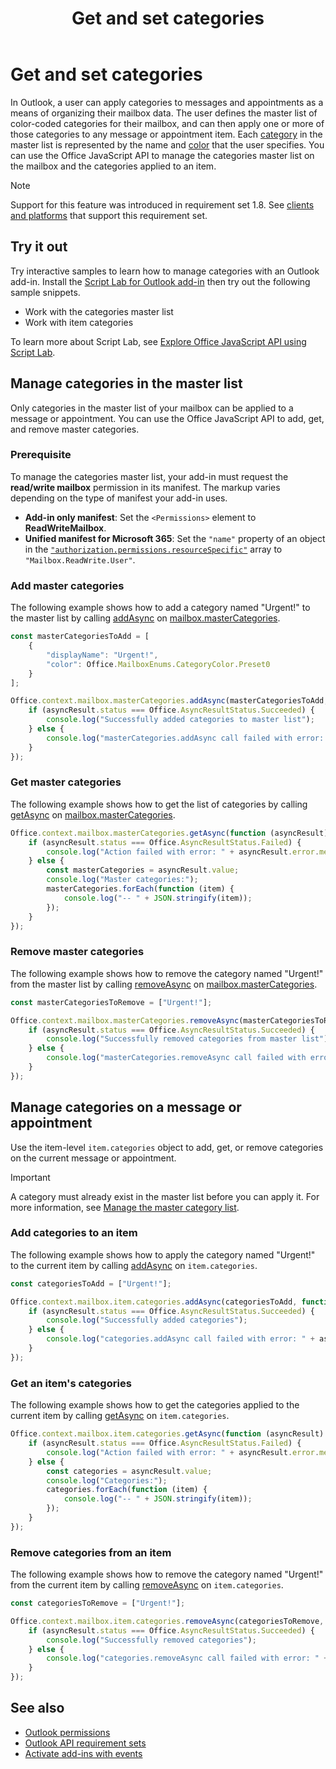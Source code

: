 ﻿---
title: Get and set categories
description: Programmatically create, apply, and manage Outlook item categories with an Outlook add-in.
ms.date: 10/02/2025
ms.topic: how-to
ms.localizationpriority: medium
---

# Get and set categories

In Outlook, a user can apply categories to messages and appointments as a means of organizing their mailbox data. The user defines the master list of color-coded categories for their mailbox, and can then apply one or more of those categories to any message or appointment item. Each [category](/javascript/api/outlook/office.categorydetails) in the master list is represented by the name and [color](/javascript/api/outlook/office.mailboxenums.categorycolor) that the user specifies. You can use the Office JavaScript API to manage the categories master list on the mailbox and the categories applied to an item.

> [!NOTE]
> Support for this feature was introduced in requirement set 1.8. See [clients and platforms](/javascript/api/requirement-sets/outlook/outlook-api-requirement-sets#requirement-sets-supported-by-exchange-servers-and-outlook-clients) that support this requirement set.

## Try it out

Try interactive samples to learn how to manage categories with an Outlook add-in. Install the [Script Lab for Outlook add-in](https://appsource.microsoft.com/product/office/wa200001603) then try out the following sample snippets.

- Work with the categories master list
- Work with item categories

To learn more about Script Lab, see [Explore Office JavaScript API using Script Lab](../overview/explore-with-script-lab.md).

## Manage categories in the master list

Only categories in the master list of your mailbox can be applied to a message or appointment. You can use the Office JavaScript API to add, get, and remove master categories.

### Prerequisite

To manage the categories master list, your add-in must request the **read/write mailbox** permission in its manifest. The markup varies depending on the type of manifest your add-in uses.

- **Add-in only manifest**: Set the `<Permissions>` element to **ReadWriteMailbox**.
- **Unified manifest for Microsoft 365**: Set the `"name"` property of an object in the [`"authorization.permissions.resourceSpecific"`](/microsoft-365/extensibility/schema/root-authorization-permissions#resourcespecific) array to `"Mailbox.ReadWrite.User"`.

### Add master categories

The following example shows how to add a category named "Urgent!" to the master list by calling [addAsync](/javascript/api/outlook/office.mastercategories#outlook-office-mastercategories-addasync-member(1)) on [mailbox.masterCategories](/javascript/api/outlook/office.mailbox#outlook-office-mailbox-mastercategories-member).

```js
const masterCategoriesToAdd = [
    {
        "displayName": "Urgent!",
        "color": Office.MailboxEnums.CategoryColor.Preset0
    }
];

Office.context.mailbox.masterCategories.addAsync(masterCategoriesToAdd, function (asyncResult) {
    if (asyncResult.status === Office.AsyncResultStatus.Succeeded) {
        console.log("Successfully added categories to master list");
    } else {
        console.log("masterCategories.addAsync call failed with error: " + asyncResult.error.message);
    }
});
```

### Get master categories

The following example shows how to get the list of categories by calling [getAsync](/javascript/api/outlook/office.mastercategories#outlook-office-mastercategories-getasync-member(1)) on [mailbox.masterCategories](/javascript/api/outlook/office.mailbox#outlook-office-mailbox-mastercategories-member).

```js
Office.context.mailbox.masterCategories.getAsync(function (asyncResult) {
    if (asyncResult.status === Office.AsyncResultStatus.Failed) {
        console.log("Action failed with error: " + asyncResult.error.message);
    } else {
        const masterCategories = asyncResult.value;
        console.log("Master categories:");
        masterCategories.forEach(function (item) {
            console.log("-- " + JSON.stringify(item));
        });
    }
});
```

### Remove master categories

The following example shows how to remove the category named "Urgent!" from the master list by calling [removeAsync](/javascript/api/outlook/office.mastercategories#outlook-office-mastercategories-removeasync-member(1)) on [mailbox.masterCategories](/javascript/api/outlook/office.mailbox#outlook-office-mailbox-mastercategories-member).

```js
const masterCategoriesToRemove = ["Urgent!"];

Office.context.mailbox.masterCategories.removeAsync(masterCategoriesToRemove, function (asyncResult) {
    if (asyncResult.status === Office.AsyncResultStatus.Succeeded) {
        console.log("Successfully removed categories from master list");
    } else {
        console.log("masterCategories.removeAsync call failed with error: " + asyncResult.error.message);
    }
});
```

## Manage categories on a message or appointment

Use the item-level `item.categories` object to add, get, or remove categories on the current message or appointment.

> [!IMPORTANT]
> A category must already exist in the master list before you can apply it. For more information, see [Manage the master category list](#manage-the-master-category-list).

### Add categories to an item

The following example shows how to apply the category named "Urgent!" to the current item by calling [addAsync](/javascript/api/outlook/office.categories#outlook-office-categories-addasync-member(1)) on `item.categories`.

```js
const categoriesToAdd = ["Urgent!"];

Office.context.mailbox.item.categories.addAsync(categoriesToAdd, function (asyncResult) {
    if (asyncResult.status === Office.AsyncResultStatus.Succeeded) {
        console.log("Successfully added categories");
    } else {
        console.log("categories.addAsync call failed with error: " + asyncResult.error.message);
    }
});
```

### Get an item's categories

The following example shows how to get the categories applied to the current item by calling [getAsync](/javascript/api/outlook/office.categories#outlook-office-categories-getasync-member(1)) on `item.categories`.

```js
Office.context.mailbox.item.categories.getAsync(function (asyncResult) {
    if (asyncResult.status === Office.AsyncResultStatus.Failed) {
        console.log("Action failed with error: " + asyncResult.error.message);
    } else {
        const categories = asyncResult.value;
        console.log("Categories:");
        categories.forEach(function (item) {
            console.log("-- " + JSON.stringify(item));
        });
    }
});
```

### Remove categories from an item

The following example shows how to remove the category named "Urgent!" from the current item by calling [removeAsync](/javascript/api/outlook/office.categories#outlook-office-categories-removeasync-member(1)) on `item.categories`.

```js
const categoriesToRemove = ["Urgent!"];

Office.context.mailbox.item.categories.removeAsync(categoriesToRemove, function (asyncResult) {
    if (asyncResult.status === Office.AsyncResultStatus.Succeeded) {
        console.log("Successfully removed categories");
    } else {
        console.log("categories.removeAsync call failed with error: " + asyncResult.error.message);
    }
});
```

## See also

- [Outlook permissions](understanding-outlook-add-in-permissions.md)
- [Outlook API requirement sets](/javascript/api/requirement-sets/outlook/outlook-api-requirement-sets)
- [Activate add-ins with events](../develop/event-based-activation.md)
